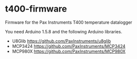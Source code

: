 t400-firmware
=============

Firmware for the Pax Instruments T400 temperature datalogger

You need Arduino 1.5.8 and the following Arduino libraries.
- U8Glib https://github.com/PaxInstruments/u8glib
- MCP3424 https://github.com/PaxInstruments/MCP3424
- MCP980X https://github.com/PaxInstruments/MCP980X
